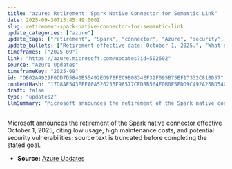 ```yaml
---
title: "azure: Retirement: Spark Native Connector for Semantic Link"
date: 2025-09-30T13:45:49.000Z
slug: retirement-spark-native-connector-for-semantic-link
update_categories: ["azure"]
update_tags: ["retirement", "Spark", "connector", "Azure", "security", "maintenance", "announcement", "2025-10-01"]
update_bullets: ["Retirement effective date: October 1, 2025.", "What’s retiring: the Spark native connector (officially retired starting on the date above).", "Stated reasons: internal analysis found low usage, high maintenance costs, and potential security vulnerabilities.", "Announcement text in the source is truncated and cuts off mid-sentence when describing the intended outcome.", "If you rely on this connector, plan to seek alternatives or contact Azure support for guidance and migration options."]
timeframes: ["2025-09"]
link: "https://azure.microsoft.com/updates?id=502602"
source: "Azure Updates"
timeframeKey: "2025-09"
id: "DB02A4929F0DD7D5840B55492ED97BFEC9B0834EF32F095B75EF17332C81BD57"
contentHash: "17D8AF543EFEA0A526255F98577CFDBB564F0B0E5FDD9C492A25BD54CFEBF1B4"
draft: false
type: "updates2"
llmSummary: "Microsoft announces the retirement of the Spark native connector effective October 1, 2025, citing low usage, high maintenance costs, and potential security vulnerabilities; source text is truncated before completing the stated goal."
---
```


Microsoft announces the retirement of the Spark native connector effective October 1, 2025, citing low usage, high maintenance costs, and potential security vulnerabilities; source text is truncated before completing the stated goal.

- **Source:** [Azure Updates](https://azure.microsoft.com/updates?id=502602)
